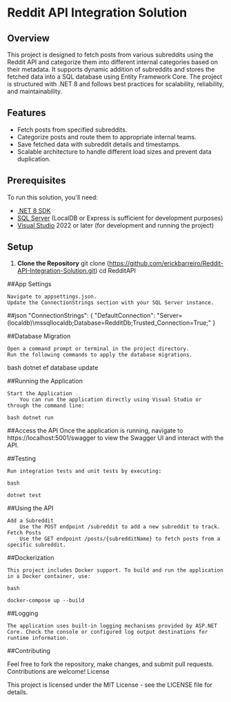 # Reddit API Integration Solution

## Overview
This project is designed to fetch posts from various subreddits using the Reddit API and categorize them into different internal categories based on their metadata. It supports dynamic addition of subreddits and stores the fetched data into a SQL database using Entity Framework Core. The project is structured with .NET 8 and follows best practices for scalability, reliability, and maintainability.

## Features
- Fetch posts from specified subreddits.
- Categorize posts and route them to appropriate internal teams.
- Save fetched data with subreddit details and timestamps.
- Scalable architecture to handle different load sizes and prevent data duplication.

## Prerequisites
To run this solution, you'll need:
- [.NET 8 SDK](https://dotnet.microsoft.com/en-us/download/dotnet/8.0)
- [SQL Server](https://www.microsoft.com/en-us/sql-server/sql-server-downloads) (LocalDB or Express is sufficient for development purposes)
- [Visual Studio](https://visualstudio.microsoft.com/downloads/) 2022 or later (for development and running the project)

## Setup
1. **Clone the Repository**
   git clone (https://github.com/erickbarreiro/Reddit-API-Integration-Solution.git)
   cd RedditAPI

##App Settings

    Navigate to appsettings.json.
    Update the ConnectionStrings section with your SQL Server instance.

##json
"ConnectionStrings": {
  "DefaultConnection": "Server=(localdb)\\mssqllocaldb;Database=RedditDb;Trusted_Connection=True;"
}

##Database Migration

    Open a command prompt or terminal in the project directory.
    Run the following commands to apply the database migrations.

bash dotnet ef database update

##Running the Application

    Start the Application
        You can run the application directly using Visual Studio or through the command line:

    bash dotnet run

##Access the API
        Once the application is running, navigate to https://localhost:5001/swagger to view the Swagger UI and interact with the API.

##Testing

    Run integration tests and unit tests by executing:

    bash

    dotnet test

##Using the API

    Add a Subreddit
        Use the POST endpoint /subreddit to add a new subreddit to track.
    Fetch Posts
        Use the GET endpoint /posts/{subredditName} to fetch posts from a specific subreddit.

##Dockerization

    This project includes Docker support. To build and run the application in a Docker container, use:

    bash

    docker-compose up --build

##Logging

    The application uses built-in logging mechanisms provided by ASP.NET Core. Check the console or configured log output destinations for runtime information.

##Contributing

Feel free to fork the repository, make changes, and submit pull requests. Contributions are welcome!
License

This project is licensed under the MIT License - see the LICENSE file for details.